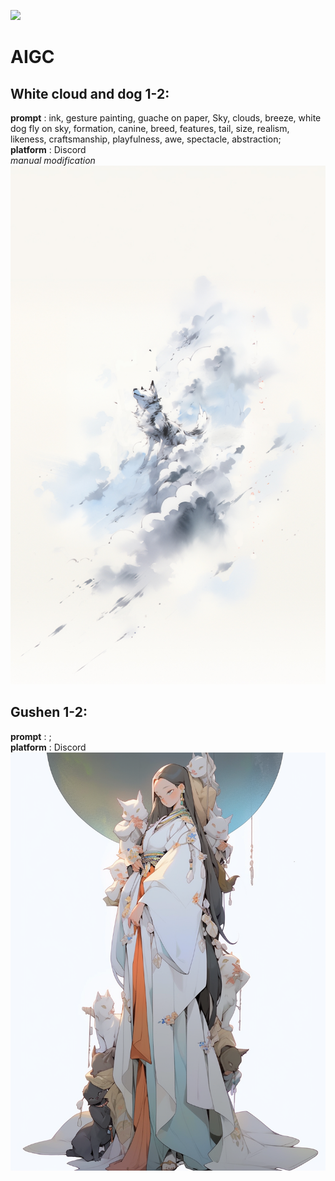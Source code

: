 [![](https://img.shields.io/badge/Platform-nijijourney-FF0000)](https://nijijourney.com/)
# AIGC
## White cloud and dog 1-2: 
**prompt** : ink, gesture painting, guache on paper, Sky, clouds, breeze, white dog fly on sky, formation, canine, breed, features, tail, size, realism, likeness, craftsmanship, playfulness, awe, spectacle, abstraction;   
**platform** : Discord   
*manual modification*  
![](./white_cloud_and_dog1.jpg#pic_center)

## Gushen 1-2: 
**prompt** : ;   
**platform** : Discord   
![](./gushen1.png#pic_center)

